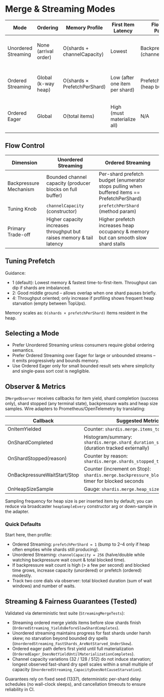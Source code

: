 # Merge & Streaming Modes

| Mode | Ordering | Memory Profile | First Item Latency | Flow Control Parameter | When To Use |
|------|----------|----------------|--------------------|------------------------|-------------|
| Unordered Streaming | None (arrival order) | O(shards + channelCapacity) | Lowest | BackpressureCapacity (channel) | Firehose fan-out, low latency analytics, early partial consumption |
| Ordered Streaming | Global (k-way heap) | O(shards × PrefetchPerShard) | Low (after one item per shard) | PrefetchPerShard (heap budget) | Real-time sorted feeds, merges where memory must stay bounded |
| Ordered Eager | Global | O(total items) | High (must materialize all) | N/A | Small result sets where simplicity outweighs latency/memory |

## Flow Control

| Dimension | Unordered Streaming | Ordered Streaming |
|-----------|--------------------|-------------------|
| Backpressure Mechanism | Bounded channel capacity (producer blocks on full buffer) | Per-shard prefetch budget (enumerator stops pulling when buffered items == PrefetchPerShard) |
| Tuning Knob | `channelCapacity` (constructor) | `prefetchPerShard` (method param) |
| Primary Trade-off | Higher capacity increases throughput but raises memory & tail latency | Higher prefetch increases heap occupancy & memory but can smooth slow shard stalls |

## Tuning Prefetch

Guidance:

* 1 (default): Lowest memory & fastest time-to-first-item. Throughput can dip if shards are imbalanced.
* 2: Good middle ground – allows overlap when one shard pauses briefly.
* 4: Throughput oriented; only increase if profiling shows frequent heap starvation (empty between TopUps).

Memory scales as: `O(shards × prefetchPerShard)` items resident in the heap.

## Selecting a Mode

* Prefer Unordered Streaming unless consumers require global ordering semantics.
* Prefer Ordered Streaming over Eager for large or unbounded streams – it emits progressively and bounds memory.
* Use Ordered Eager only for small bounded result sets where simplicity and single-pass sort cost is negligible.

## Observer & Metrics

`IMergeObserver` receives callbacks for item yield, shard completion (success only), shard stopped (any terminal state), backpressure waits and heap size samples. Wire adapters to Prometheus/OpenTelemetry by translating:

| Callback | Suggested Metric |
|----------|------------------|
| OnItemYielded | Counter: `shardis.merge.items_total{shard}` |
| OnShardCompleted | Histogram/summary: `shardis.merge.shard_duration_seconds{shard}` (duration tracked externally) |
| OnShardStopped(reason) | Counter by reason: `shardis.merge.shards_stopped_total{reason}` |
| OnBackpressureWaitStart/Stop | Counter (increment on Stop): `shardis.merge.backpressure_blocks_total` & timer for blocked seconds |
| OnHeapSizeSample | Gauge: `shardis.merge.heap_size` |

Sampling frequency for heap size is per inserted item by default; you can reduce via broadcaster `heapSampleEvery` constructor arg or down-sample in the adapter.

### Quick Defaults

Start here, then profile:

* Ordered Streaming: `prefetchPerShard = 1` (bump to 2–4 only if heap often empties while shards still producing).
* Unordered Streaming: `channelCapacity = 256` (halve/double while watching backpressure wait count & total blocked time).
* If backpressure wait count is high (> a few per second) and blocked time grows, increase capacity (unordered) or prefetch (ordered) modestly.
* Track two core dials via observer: total blocked duration (sum of wait windows) and number of waits.

## Streaming & Fairness Guarantees (Tested)

Validated via deterministic test suite (`StreamingMergeTests`):

* Streaming ordered merge yields items before slow shards finish (`OrderedStreaming_YieldsBeforeSlowShardCompletes`).
* Unordered streaming maintains progress for fast shards under harsh skew; no starvation beyond bounded dry spells (`UnorderedStreaming_FastShards_AreNotStarved_UnderSkew`).
* Ordered eager path defers first yield until full materialization (`OrderedEager_DoesNotYieldUntilMaterializationCompletes`).
* Channel capacity variations (32 / 128 / 512) do not induce starvation; longest observed fast-shard dry spell scales within a small multiple of capacity (`UnorderedStreaming_CapacityDoesNotCauseStarvation`).

Guarantees rely on fixed seed (1337), deterministic per-shard delay schedules (no wall-clock sleeps), and cancellation timeouts to ensure reliability in CI.
